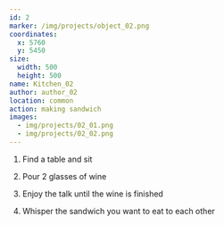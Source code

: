 ```yaml
---
id: 2
marker: /img/projects/object_02.png
coordinates:
  x: 5760
  y: 5450
size:
  width: 500
  height: 500
name: Kitchen_02
author: author_02
location: common
action: making sandwich
images:
  - img/projects/02_01.png
  - img/projects/02_02.png
---
```

1. Find a table and sit 

2. Pour 2 glasses of wine 

3. Enjoy the talk until the wine is finished 

4. Whisper the sandwich you want to eat to each other